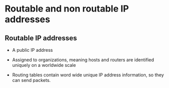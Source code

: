 # Routable and non routable IP addresses

## Routable IP addresses

- A public IP address

- Assigned to organizations, meaning hosts and routers are identified uniquely on a worldwide scale

- Routing tables contain word wide unique IP address information, so they can send packets. 
